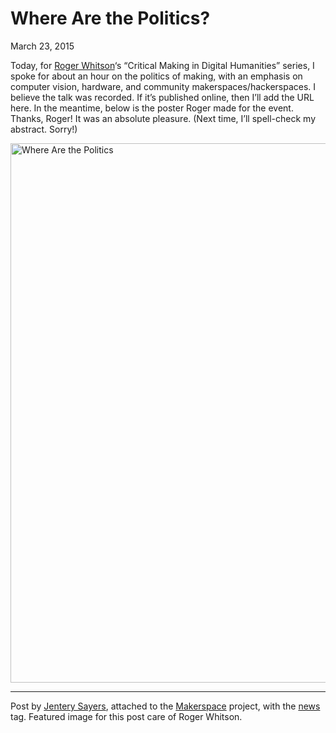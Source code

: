 # Where Are the Politics?

March 23, 2015

<p>Today, for <a title="learn more" href="http://www.rogerwhitson.net/" target="_blank">Roger Whitson</a>&#8216;s &#8220;Critical Making in Digital Humanities&#8221; series, I spoke for about an hour on the politics of making, with an emphasis on computer vision, hardware, and community makerspaces/hackerspaces. I believe the talk was recorded. If it&#8217;s published online, then I&#8217;ll add the URL here. In the meantime, below is the poster Roger made for the event. Thanks, Roger! It was an absolute pleasure. (Next time, I&#8217;ll spell-check my abstract. Sorry!)</p>
<p><a href="http://maker.uvic.ca/wp-content/uploads/2015/03/sayersCM.jpg"><img class="alignnone size-full wp-image-5390" src="http://maker.uvic.ca/wp-content/uploads/2015/03/sayersCM.jpg" alt="Where Are the Politics " width="1150" height="863" /></a></p>
<hr />
<p>Post by <a title="learn more" href="http://maker.uvic.ca/author/admin/">Jentery Sayers</a>, attached to the <a title="learn more" href="http://maker.uvic.ca/category/makerspace/">Makerspace</a> project, with the <a title="learn more" href="http://maker.uvic.ca/tag/news/">news</a> tag. Featured image for this post care of Roger Whitson.</p>

